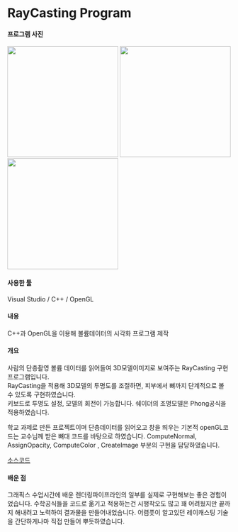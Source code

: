 # RayCasting Program 
#### 프로그램 사진
<div>
<img width="250" src = "https://user-images.githubusercontent.com/45874696/67154388-9bd93e00-f336-11e9-980f-8054df29ede0.png">
<img width="250" src = "https://user-images.githubusercontent.com/45874696/67154374-3a18d400-f336-11e9-8ba8-f8bfafba780c.png">
<img width="250" src = "https://user-images.githubusercontent.com/45874696/67154377-50269480-f336-11e9-91c2-0dad29a50bc0.png">
</div>



#### 사용한 툴
  Visual Studio / C++ / OpenGL
  
#### 내용 
  C++과 OpenGL을 이용해 볼륨데이터의 시각화 프로그램 제작 
  
#### 개요

사람의 단층촬영 볼륨 데이터를 읽어들여 3D모델이미지로 보여주는 RayCasting 구현프로그램입니다.  
RayCasting을 적용해 3D모델의 투명도를 조절하면, 피부에서 뼈까지 단계적으로 볼 수 있도록 구현하였습니다.  
키보드로 투명도 설정, 모델의 회전이 가능합니다. 쉐이더의 조명모델은 Phong공식을 적용하였습니다.

학교 과제로 만든 프로젝트이며 단층데이터를 읽어오고 창을 띄우는 기본적 openGL코드는 교수님께 받은 뼈대 코드를 바탕으로 하였습니다.
ComputeNormal, 	AssignOpacity, ComputeColor , CreateImage 부분의 구현을 담당하였습니다.

[소스코드](RayCast.cpp)

#### 배운 점
그래픽스 수업시간에 배운 렌더링파이프라인의 일부를 실제로 구현해보는 좋은 경험이었습니다.
수학공식들을 코드로 옮기고 적용하는건 시행착오도 많고 꽤 어려웠지만 끝까지 해내려고 노력하여 결과물을 만들어내었습니다.
어렴풋이 알고있던 레이캐스팅 기술을 간단하게나마 직접 만들어 뿌듯하였습니다.
